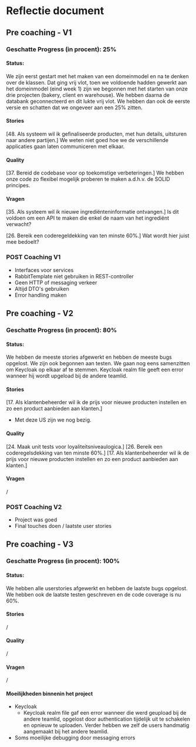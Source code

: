 # Reflectie document
## Pre coaching - V1
### Geschatte Progress (in procent): 25%

#### Status:
We zijn eerst gestart met het maken van een domeinmodel en na te denken over de klassen. 
Dat ging vrij vlot, toen we voldoende hadden gewerkt aan het domeinmodel (eind week 1) zijn 
we begonnen met het starten van onze drie projecten (bakery, client en warehouse). We hebben
daarna de databank geconnecteerd en dit lukte vrij vlot. We hebben dan ook de eerste versie en
schatten dat we ongeveer aan een 25% zitten.

#### Stories
[48. Als systeem wil ik gefinaliseerde producten, met hun details, uitsturen naar andere partijen.]
We weten niet goed hoe we de verschillende applicaties gaan laten communiceren met elkaar.

#### Quality
[37. Bereid de codebase voor op toekomstige verbeteringen.] We hebben onze code zo flexibel mogelijk
proberen te maken a.d.h.v. de SOLID principes.

#### Vragen
[35. Als systeem wil ik nieuwe ingrediënteninformatie ontvangen.] Is dit voldoen om een API
te maken die enkel de naam van het ingrediënt verwacht?

[26. Bereik een coderegeldekking van ten minste 60%.] Wat wordt hier juist mee bedoelt?

### POST Coaching V1
-   Interfaces voor services
-   RabbitTemplate niet gebruiken in REST-controller
-   Geen HTTP of messaging verkeer 
-   Altijd DTO's gebruiken
-   Error handling maken

## Pre coaching - V2
### Geschatte Progress (in procent): 80%

#### Status:
We hebben de meeste stories afgewerkt en hebben de meeste bugs opgelost.
We zijn ook begonnen aan testen. We gaan nog eens samenzitten om Keycloak op elkaar af te stemmen. Keycloak realm file geeft een error wanneer hij wordt upgeload bij de andere teamlid.

#### Stories
[17. Als klantenbeheerder wil ik de prijs voor nieuwe producten instellen en zo een product aanbieden aan klanten.]
- Met deze US zijn we nog bezig.

#### Quality
[24. Maak unit tests voor loyaliteitsniveaulogica.]
[26. Bereik een coderegelsdekking van ten minste 60%.]
[17. Als klantenbeheerder wil ik de prijs voor nieuwe producten instellen en zo een product aanbieden aan klanten.]

#### Vragen
/


### POST Coaching V2
- Project was goed
- Final touches doen / laatste user stories

## Pre coaching - V3
### Geschatte Progress (in procent): 100%

#### Status:
We hebben alle userstories afgewerkt en hebben de laatste bugs opgelost. We hebben ook de laatste testen geschreven en de code coverage is nu 60%.

#### Stories
/

#### Quality
/

#### Vragen
/


#### Moeilijkheden binnenin het project
- Keycloak
  - Keycloak realm file gaf een error wanneer die werd geupload bij de andere teamlid, opgelost door authentication tijdelijk uit te schakelen en opnieuw te uploaden. Verder hebben we zelf de users handmatig aangemaakt bij het andere teamlid.
- Soms moeilijke debugging door messaging errors

